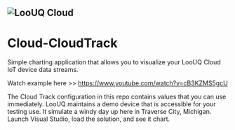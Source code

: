 
![LooUQ Cloud](https://drive.google.com/uc?id=1lWjYY4PHnL0jU3J_aOx5PZHbRjnhVWXe)
----

# Cloud-CloudTrack
 Simple charting application that allows you to visualize your LooUQ Cloud IoT device data streams.
 
 
Watch example here >> https://www.youtube.com/watch?v=cB3KZMS5gcU

The Cloud Track configuration in this repo contains values that you can use immediately. LooUQ maintains a demo device that is accessible for your testing use. It simulate a windy day up here in Traverse City, Michigan. Launch Visual Studio, load the solution, and see it chart.
 
